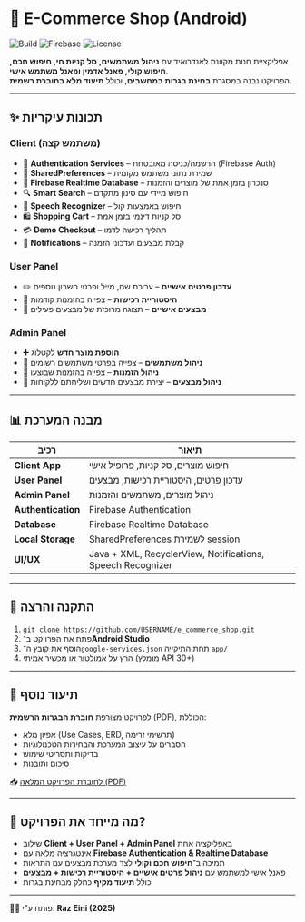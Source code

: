 # 🛒 E-Commerce Shop (Android)

![Build](https://img.shields.io/badge/build-passing-brightgreen)
![Firebase](https://img.shields.io/badge/Firebase-RealTimeDB-orange)
![License](https://img.shields.io/badge/license-MIT-blue)

אפליקציית חנות מקוונת לאנדרואיד עם **ניהול משתמשים, סל קניות חי, חיפוש חכם, חיפוש קולי, פאנל אדמין ופאנל משתמש אישי**.  
הפרויקט נבנה במסגרת **בחינת בגרות במחשבים**, וכולל **תיעוד מלא בחוברת רשמית**.

---


## ✨ תכונות עיקריות

### Client (משתמש קצה)
- 🔐 **Authentication Services** – הרשמה/כניסה מאובטחת (Firebase Auth)  
- 💾 **SharedPreferences** – שמירת נתוני משתמש מקומית  
- 🔄 **Firebase Realtime Database** – סנכרון בזמן אמת של מוצרים והזמנות  
- 🔍 **Smart Search** – חיפוש מיידי עם סינון מתקדם  
- 🎤 **Speech Recognizer** – חיפוש באמצעות קול  
- 🛍️ **Shopping Cart** – סל קניות דינמי בזמן אמת  
- 💳 **Demo Checkout** – תהליך רכישה לדמו  
- 🔔 **Notifications** – קבלת מבצעים ועדכוני הזמנה  

### User Panel
- ✏️ **עדכון פרטים אישיים** – עריכת שם, מייל ופרטי חשבון נוספים  
- 📜 **היסטוריית רכישות** – צפייה בהזמנות קודמות  
- 🎉 **מבצעים אישיים** – תצוגה מרוכזת של מבצעים פעילים  

### Admin Panel
- ➕ **הוספת מוצר חדש** לקטלוג  
- 👥 **ניהול משתמשים** – צפייה בפרטי משתמשים רשומים  
- 📜 **ניהול הזמנות** – צפייה בהזמנות שבוצעו  
- 🎉 **ניהול מבצעים** – יצירת מבצעים חדשים ושליחתם ללקוחות  

---

## 📊 מבנה המערכת

| רכיב | תיאור |
|------|--------|
| **Client App** | חיפוש מוצרים, סל קניות, פרופיל אישי |
| **User Panel** | עדכון פרטים, היסטוריית רכישות, מבצעים |
| **Admin Panel** | ניהול מוצרים, משתמשים והזמנות |
| **Authentication** | Firebase Authentication |
| **Database** | Firebase Realtime Database |
| **Local Storage** | SharedPreferences לשמירת session |
| **UI/UX** | Java + XML, RecyclerView, Notifications, Speech Recognizer |

---

## 🚀 התקנה והרצה
1. `git clone https://github.com/USERNAME/e_commerce_shop.git`  
2. פתח את הפרויקט ב־**Android Studio**  
3. הוסף את קובץ ה־`google-services.json` תחת התיקייה `app/`  
4. הרץ על אמולטור או מכשיר אמיתי (מומלץ API 30+)  

---

## 📑 תיעוד נוסף
לפרויקט מצורפת **חוברת הבגרות הרשמית** (PDF), הכוללת:
- אפיון מלא (Use Cases, ERD, תרשימי זרימה)  
- הסברים על עיצוב המערכת והבחירות הטכנולוגיות  
- בדיקות ותסריטי שימוש  
- סיכום ותובנות  

📥 [לחוברת הפרויקט המלאה (PDF)](Raz%20Eini%2025.pdf)

---

## 🧩 מה מייחד את הפרויקט?
- שילוב **Client + User Panel + Admin Panel** באפליקציה אחת  
- אינטגרציה מלאה עם **Firebase Authentication & Realtime Database**  
- תמיכה ב־**חיפוש חכם וקולי** לצד מערכת מבצעים עם התראות  
- פאנל אישי למשתמש עם **ניהול פרטים אישיים + היסטוריית רכישות + מבצעים**  
- כולל **תיעוד מקיף** כחלק מבחינת בגרות  

---

👨‍💻 פותח ע"י: **Raz Eini (2025)**  
